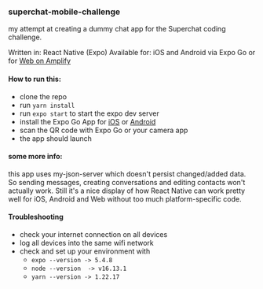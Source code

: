 ### superchat-mobile-challenge
my attempt at creating a dummy chat app for the Superchat coding challenge.

Written in: React Native (Expo)
Available for: iOS and Android via Expo Go or for [Web on Amplify](https://main.dinmpyj37sok3.amplifyapp.com/)


#### How to run this:
- clone the repo
- run ``yarn install``
- run ``expo start`` to start the expo dev server
- install the Expo Go App for [iOS](https://apps.apple.com/de/app/expo-go/id982107779) or [Android](https://play.google.com/store/apps/details?id=host.exp.exponent&hl=en&gl=US)
- scan the QR code with Expo Go or your camera app
- the app should launch

#### some more info:
this app uses my-json-server which doesn't persist changed/added data.
So sending messages, creating conversations and editing contacts won't actually work.
Still it's a nice display of how React Native can work pretty well for iOS, Android and Web without too much platform-specific code.

#### Troubleshooting
- check your internet connection on all devices
- log all devices into the same wifi network
- check and set up your environment with
  - ``expo --version -> 5.4.8``
  - ``node --version  -> v16.13.1``
  - ``yarn --version -> 1.22.17``

